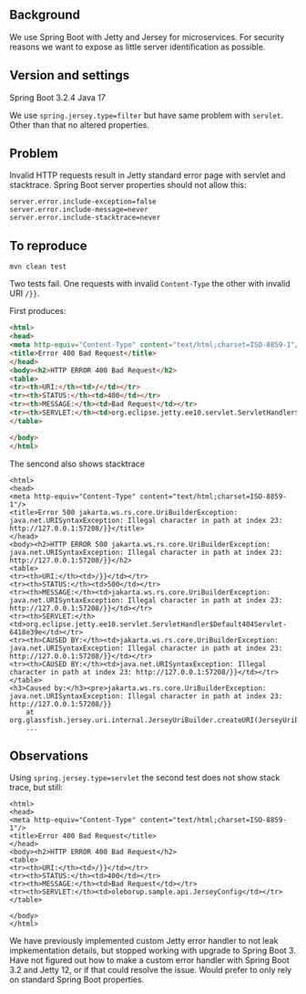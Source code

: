 ## Background

We use Spring Boot with Jetty and Jersey for microservices. For security reasons we want to expose as little server identification as possible.

## Version and settings

Spring Boot 3.2.4
Java 17

We use `spring.jersey.type=filter` but have same problem with `servlet`. Other than that no altered properties.

## Problem

Invalid HTTP requests result in Jetty standard error page with servlet and stacktrace. Spring Boot server properties should not allow this:

```
server.error.include-exception=false
server.error.include-message=never
server.error.include-stacktrace=never
```

## To reproduce

    mvn clean test
    
Two tests fail. One requests with invalid `Content-Type` the other with invalid URI `/}}`. 

First produces:

```html
<html>
<head>
<meta http-equiv="Content-Type" content="text/html;charset=ISO-8859-1"/>
<title>Error 400 Bad Request</title>
</head>
<body><h2>HTTP ERROR 400 Bad Request</h2>
<table>
<tr><th>URI:</th><td>/</td></tr>
<tr><th>STATUS:</th><td>400</td></tr>
<tr><th>MESSAGE:</th><td>Bad Request</td></tr>
<tr><th>SERVLET:</th><td>org.eclipse.jetty.ee10.servlet.ServletHandler$Default404Servlet-3d620a1</td></tr>
</table>

</body>
</html>
```

The sencond also shows stacktrace

```
<html>
<head>
<meta http-equiv="Content-Type" content="text/html;charset=ISO-8859-1"/>
<title>Error 500 jakarta.ws.rs.core.UriBuilderException: java.net.URISyntaxException: Illegal character in path at index 23: http://127.0.0.1:57208/}}</title>
</head>
<body><h2>HTTP ERROR 500 jakarta.ws.rs.core.UriBuilderException: java.net.URISyntaxException: Illegal character in path at index 23: http://127.0.0.1:57208/}}</h2>
<table>
<tr><th>URI:</th><td>/}}</td></tr>
<tr><th>STATUS:</th><td>500</td></tr>
<tr><th>MESSAGE:</th><td>jakarta.ws.rs.core.UriBuilderException: java.net.URISyntaxException: Illegal character in path at index 23: http://127.0.0.1:57208/}}</td></tr>
<tr><th>SERVLET:</th><td>org.eclipse.jetty.ee10.servlet.ServletHandler$Default404Servlet-6418e39e</td></tr>
<tr><th>CAUSED BY:</th><td>jakarta.ws.rs.core.UriBuilderException: java.net.URISyntaxException: Illegal character in path at index 23: http://127.0.0.1:57208/}}</td></tr>
<tr><th>CAUSED BY:</th><td>java.net.URISyntaxException: Illegal character in path at index 23: http://127.0.0.1:57208/}}</td></tr>
</table>
<h3>Caused by:</h3><pre>jakarta.ws.rs.core.UriBuilderException: java.net.URISyntaxException: Illegal character in path at index 23: http://127.0.0.1:57208/}}
	at org.glassfish.jersey.uri.internal.JerseyUriBuilder.createURI(JerseyUriBuilder.java:993)
    ...
```


## Observations

Using `spring.jersey.type=servlet` the second test does not show stack trace, but still:

```
<html>
<head>
<meta http-equiv="Content-Type" content="text/html;charset=ISO-8859-1"/>
<title>Error 400 Bad Request</title>
</head>
<body><h2>HTTP ERROR 400 Bad Request</h2>
<table>
<tr><th>URI:</th><td>/}}</td></tr>
<tr><th>STATUS:</th><td>400</td></tr>
<tr><th>MESSAGE:</th><td>Bad Request</td></tr>
<tr><th>SERVLET:</th><td>oleborup.sample.api.JerseyConfig</td></tr>
</table>

</body>
</html>
```

We have previously implemented custom Jetty error handler to not leak impkementation details, but stopped working with upgrade to Spring Boot 3. Have not figured out how to make a custom error handler with Spring Boot 3.2 and Jetty 12, or if that could resolve the issue. Would prefer to only rely on standard Spring Boot properties.
